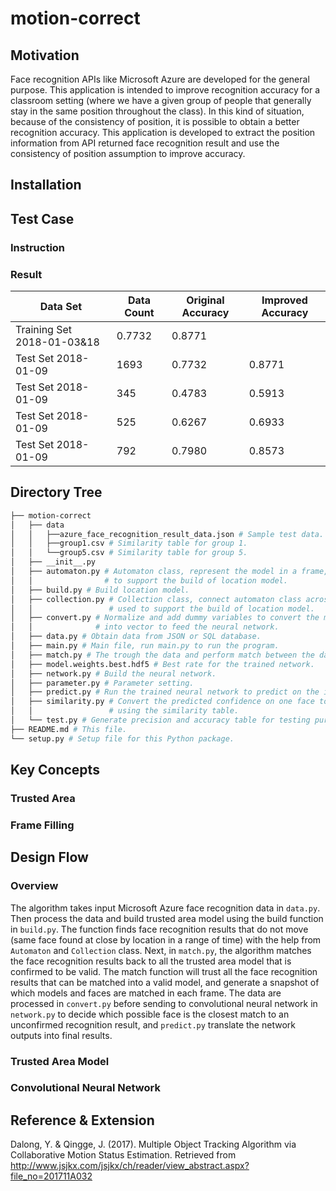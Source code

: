 # motion-correct

## Motivation
Face recognition APIs like Microsoft Azure are developed for the general purpose. This application is intended to improve recognition accuracy for a classroom setting (where we have a given group of people that generally stay in the same position throughout the class). In this kind of situation, because of the consistency of position, it is possible to obtain a better recognition accuracy. This application is developed to extract the position information from API returned face recognition result and use the consistency of position assumption to improve accuracy.


## Installation

## Test Case

### Instruction

### Result
| Data Set | Data Count | Original Accuracy | Improved Accuracy |
| --- | --- | --- | --- |
| Training Set 2018-01-03&18 | 0.7732 | 0.8771 |
| Test Set 2018-01-09 | 1693 | 0.7732 | 0.8771 |
| Test Set 2018-01-09 | 345 | 0.4783 | 0.5913 |
| Test Set 2018-01-09 | 525 | 0.6267 | 0.6933 |
| Test Set 2018-01-09 | 792 | 0.7980 | 0.8573 |

## Directory Tree
```bash
├── motion-correct
│   ├── data
│   │   ├──azure_face_recognition_result_data.json # Sample test data.
│   │   ├──group1.csv # Similarity table for group 1.
│   │   └──group5.csv # Similarity table for group 5.
│   ├── __init__.py
│   ├── automaton.py # Automaton class, represent the model in a frame, used
│   │                # to support the build of location model.
│   ├── build.py # Build location model.
│   ├── collection.py # Collection class, connect automaton class across frames,
│   │                 # used to support the build of location model.
│   ├── convert.py # Normalize and add dummy variables to convert the matched result
│   │              # into vector to feed the neural network.
│   ├── data.py # Obtain data from JSON or SQL database.
│   ├── main.py # Main file, run main.py to run the program.
│   ├── match.py # The trough the data and perform match between the data and the model.
│   ├── model.weights.best.hdf5 # Best rate for the trained network.
│   ├── network.py # Build the neural network.
│   ├── parameter.py # Parameter setting.
│   ├── predict.py # Run the trained neural network to predict on the input data.
│   ├── similarity.py # Convert the predicted confidence on one face to all faces
│   │                 # using the similarity table.
│   └── test.py # Generate precision and accuracy table for testing purposes.
├── README.md # This file.
└── setup.py # Setup file for this Python package.
```

## Key Concepts

### Trusted Area


### Frame Filling


## Design Flow

### Overview
The algorithm takes input Microsoft Azure face recognition data in `data.py`. Then process the data and build trusted area model using the build function in `build.py`. The function finds face recognition results that do not move (same face found at close by location in a range of time) with the help from `Automaton` and `Collection` class. Next, in `match.py`, the algorithm matches the face recognition results back to all the trusted area model that is confirmed to be valid. The match function will trust all the face recognition results that can be matched into a valid model, and generate a snapshot of which models and faces are matched in each frame. The data are processed in `convert.py` before sending to convolutional neural network in `network.py` to decide which possible face is the closest match to an unconfirmed recognition result, and `predict.py` translate the network outputs into final results.

### Trusted Area Model

### Convolutional Neural Network



## Reference & Extension
Dalong, Y. & Qingge, J. (2017). Multiple Object Tracking Algorithm via Collaborative Motion Status Estimation. Retrieved from http://www.jsjkx.com/jsjkx/ch/reader/view_abstract.aspx?file_no=201711A032
